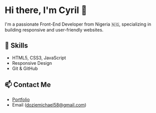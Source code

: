 # Hi there, I'm Cyril 👋

I'm a passionate Front-End Developer from Nigeria 🇳🇬, specializing in building responsive and user-friendly websites.

## 🚀 Skills
- HTML5, CSS3, JavaScript
- Responsive Design
- Git & GitHub

## 📫 Contact Me
- [Portfolio](https://dozie234.github.io/mikedev/)
- Email
  (doziemichael58@gmail.com)
